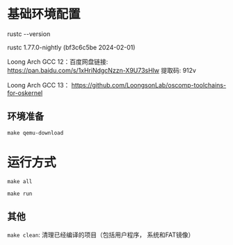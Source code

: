 
# 基础环境配置
rustc --version

rustc 1.77.0-nightly (bf3c6c5be 2024-02-01)

Loong Arch GCC 12：百度网盘链接: https://pan.baidu.com/s/1xHriNdgcNzzn-X9U73sHlw 提取码: 912v

Loong Arch GCC 13： https://github.com/LoongsonLab/oscomp-toolchains-for-oskernel
## 环境准备
`make qemu-download` 
# 运行方式
`make all`

`make run`
## 其他
`make clean`: 清理已经编译的项目（包括用户程序， 系统和FAT镜像）

